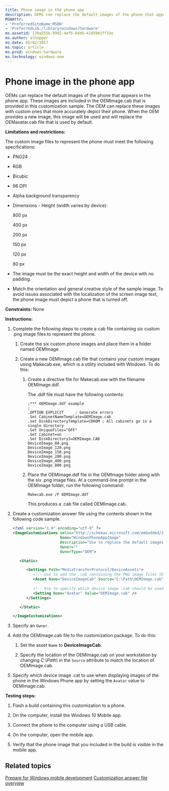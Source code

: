 ```yaml
---
title: Phone image in the phone app
description: OEMs can replace the default images of the phone that appears in the phone app.
MSHAttr:
- 'PreferredSiteName:MSDN'
- 'PreferredLib:/library/windows/hardware'
ms.assetid: 170a5556-9902-4efb-84d6-41d5901ff33e
ms.author: alhopper
ms.date: 05/02/2017
ms.topic: article
ms.prod: windows-hardware
ms.technology: windows-oem
---
```


# Phone image in the phone app


OEMs can replace the default images of the phone that appears in the phone app. These images are included in the OEMImage.cab that is provided in this customization sample. The OEM can replace these images with custom ones that more accurately depict their phone. When the OEM provides a new image, this image will be used and will replace the OEMavatar.cab file that is used by default.

**Limitations and restrictions:**

The custom image files to represent the phone must meet the following specifications:

-   PNG24

-   RGB

-   Bicubic

-   96 DPI

-   Alpha background transparency

-   Dimensions - Height (width varies by device):

    800 px

    400 px

    200 px

    150 px

    120 px

    80 px

-   The image must be the exact height and width of the device with no padding.

-   Match the orientation and general creative style of the sample image. To avoid issues associated with the localization of the screen image text, the phone image must depict a phone that is turned off.

<a href="" id="constraints---none"></a>**Constraints:** None  

<a href="" id="instructions-"></a>**Instructions:**  
1.  Complete the following steps to create a cab file containing six custom .png image files to represent the phone.

    1.  Create the six custom phone images and place them in a folder named OEMImage.

    2.  Create a new OEMImage.cab file that contains your custom images using Makecab.exe, which is a utility included with Windows. To do this:

        1.  Create a directive file for Makecab.exe with the filename OEMImage.ddf.

            The .ddf file must have the following contents:

            ```
            ;*** OEMImage.ddf example
            ;
            .OPTION EXPLICIT     ; Generate errors 
            .Set CabinetNameTemplate=OEMImage.cab
            .set DiskDirectoryTemplate=CDROM ; All cabinets go in a single directory
            .Set UniqueFiles="OFF"
            .Set Cabinet=on
            .Set DiskDirectory1=OEMImage.CAB
            DeviceImage_80.png
            DeviceImage_120.png
            DeviceImage_150.png
            DeviceImage_200.png
            DeviceImage_400.png
            DeviceImage_800.png
            ```

        2.  Place the OEMImage.ddf file in the OEMImage folder along with the six .png image files. At a command-line prompt in the OEMImage folder, run the following command:

            ```
            Makecab.exe /F OEMImage.ddf
            ```

            This produces a .cab file called OEMImage.cab.

2.  Create a customization answer file using the contents shown in the following code sample.

    ```XML
    <?xml version="1.0" encoding="utf-8" ?>  
    <ImageCustomizations xmlns="http://schemas.microsoft.com/embedded/2004/10/ImageUpdate"  
                         Name="WindowsPhoneAppImage"  
                         Description="Use to replace the default images of the phone that appears in the Windows Phone app."
                         Owner=""  
                         OwnerType="OEM"> 

       <Static>

          <Settings Path="MediaTransferProtocol/DeviceAssets">  
             <!-- Use to add the .cab containing the PNG image files that depict the phone at various sizes and the OEMImage.ddf -->
             <Asset Name="DeviceImageCab" Source="C:\Path\OEMImage.cab" />
             
             <!-- Use to specify which device image .cab should be used to display images of the phone in the Windows Phone app -->
             <Setting Name="Avatar" Value="OEMImage.cab" /> 
          </Settings>  

       </Static>

    </ImageCustomizations>
    ```

3.  Specify an `Owner`.

4.  Add the OEMImage.cab file to the customization package. To do this:

    1.  Set the asset `Name` to **DeviceImageCab**.

    2.  Specify the location of the OEMImage.cab on your workstation by changing *C:\\Path\\* in the `Source` attribute to match the location of OEMImage.cab.

5.  Specify which device image .cat to use when displaying images of the phone in the Windows Phone app by setting the `Avatar` value to OEMImage.cab.

<a href="" id="testing-steps-"></a>**Testing steps:**  
1.  Flash a build containing this customization to a phone.

2.  On the computer, install the Windows 10 Mobile app.

3.  Connect the phone to the computer using a USB cable.

4.  On the computer, open the mobile app.

5.  Verify that the phone image that you included in the build is visible in the mobile app.

## Related topics

[Prepare for Windows mobile development](https://docs.microsoft.com/en-us/windows-hardware/manufacture/mobile/preparing-for-windows-mobile-development)
[Customization answer file overview](https://docs.microsoft.com/en-us/windows-hardware/customize/mobile/mcsf/customization-answer-file)